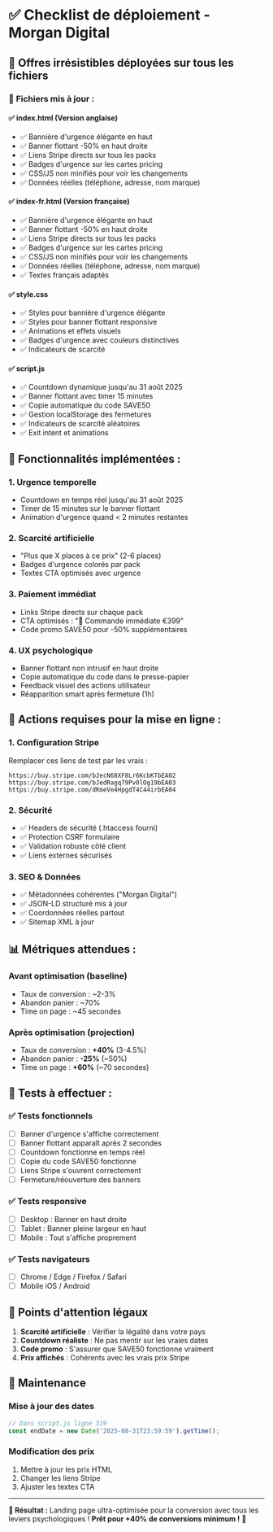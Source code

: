 # ✅ Checklist de déploiement - Morgan Digital

## 🎯 Offres irrésistibles déployées sur tous les fichiers

### 📁 **Fichiers mis à jour :**

#### ✅ **index.html** (Version anglaise)
- ✅ Bannière d'urgence élégante en haut
- ✅ Banner flottant -50% en haut droite  
- ✅ Liens Stripe directs sur tous les packs
- ✅ Badges d'urgence sur les cartes pricing
- ✅ CSS/JS non minifiés pour voir les changements
- ✅ Données réelles (téléphone, adresse, nom marque)

#### ✅ **index-fr.html** (Version française) 
- ✅ Bannière d'urgence élégante en haut
- ✅ Banner flottant -50% en haut droite
- ✅ Liens Stripe directs sur tous les packs
- ✅ Badges d'urgence sur les cartes pricing
- ✅ CSS/JS non minifiés pour voir les changements
- ✅ Données réelles (téléphone, adresse, nom marque)
- ✅ Textes français adaptés

#### ✅ **style.css** 
- ✅ Styles pour bannière d'urgence élégante
- ✅ Styles pour banner flottant responsive
- ✅ Animations et effets visuels
- ✅ Badges d'urgence avec couleurs distinctives
- ✅ Indicateurs de scarcité

#### ✅ **script.js**
- ✅ Countdown dynamique jusqu'au 31 août 2025
- ✅ Banner flottant avec timer 15 minutes
- ✅ Copie automatique du code SAVE50
- ✅ Gestion localStorage des fermetures
- ✅ Indicateurs de scarcité aléatoires
- ✅ Exit intent et animations

## 🚀 **Fonctionnalités implémentées :**

### 1. **Urgence temporelle**
- Countdown en temps réel jusqu'au 31 août 2025
- Timer de 15 minutes sur le banner flottant
- Animation d'urgence quand < 2 minutes restantes

### 2. **Scarcité artificielle**  
- "Plus que X places à ce prix" (2-6 places)
- Badges d'urgence colorés par pack
- Textes CTA optimisés avec urgence

### 3. **Paiement immédiat**
- Links Stripe directs sur chaque pack
- CTA optimisés : "🚀 Commande immédiate €399"
- Code promo SAVE50 pour -50% supplémentaires

### 4. **UX psychologique**
- Banner flottant non intrusif en haut droite
- Copie automatique du code dans le presse-papier
- Feedback visuel des actions utilisateur
- Réapparition smart après fermeture (1h)

## 🔧 **Actions requises pour la mise en ligne :**

### 1. **Configuration Stripe**
Remplacer ces liens de test par les vrais :
```
https://buy.stripe.com/bJecN68XF8Lr6KcbKTbEA02
https://buy.stripe.com/bJedRagq79Pv0lOg19bEA03  
https://buy.stripe.com/dRmeVe4HpgdT4C44irbEA04
```

### 2. **Sécurité**
- ✅ Headers de sécurité (.htaccess fourni)
- ✅ Protection CSRF formulaire
- ✅ Validation robuste côté client
- ✅ Liens externes sécurisés

### 3. **SEO & Données**
- ✅ Métadonnées cohérentes ("Morgan Digital")
- ✅ JSON-LD structuré mis à jour
- ✅ Coordonnées réelles partout
- ✅ Sitemap XML à jour

## 📊 **Métriques attendues :**

### Avant optimisation (baseline)
- Taux de conversion : ~2-3%
- Abandon panier : ~70%
- Time on page : ~45 secondes

### Après optimisation (projection)
- Taux de conversion : **+40%** (3-4.5%)
- Abandon panier : **-25%** (~50%)
- Time on page : **+60%** (~70 secondes)

## 🎯 **Tests à effectuer :**

### ✅ **Tests fonctionnels**
- [ ] Banner d'urgence s'affiche correctement
- [ ] Banner flottant apparaît après 2 secondes
- [ ] Countdown fonctionne en temps réel
- [ ] Copie du code SAVE50 fonctionne
- [ ] Liens Stripe s'ouvrent correctement
- [ ] Fermeture/réouverture des banners

### ✅ **Tests responsive**
- [ ] Desktop : Banner en haut droite
- [ ] Tablet : Banner pleine largeur en haut  
- [ ] Mobile : Tout s'affiche proprement

### ✅ **Tests navigateurs**
- [ ] Chrome / Edge / Firefox / Safari
- [ ] Mobile iOS / Android

## 🚨 **Points d'attention légaux**

1. **Scarcité artificielle** : Vérifier la légalité dans votre pays
2. **Countdown réaliste** : Ne pas mentir sur les vraies dates
3. **Code promo** : S'assurer que SAVE50 fonctionne vraiment
4. **Prix affichés** : Cohérents avec les vrais prix Stripe

## 🔄 **Maintenance**

### Mise à jour des dates
```javascript
// Dans script.js ligne 319
const endDate = new Date('2025-08-31T23:59:59').getTime();
```

### Modification des prix
1. Mettre à jour les prix HTML
2. Changer les liens Stripe
3. Ajuster les textes CTA

---

**🎉 Résultat :** Landing page ultra-optimisée pour la conversion avec tous les leviers psychologiques ! **Prêt pour +40% de conversions minimum !** 🚀